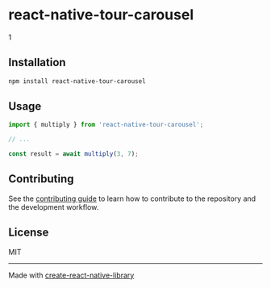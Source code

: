 # react-native-tour-carousel

1

## Installation

```sh
npm install react-native-tour-carousel
```

## Usage

```js
import { multiply } from 'react-native-tour-carousel';

// ...

const result = await multiply(3, 7);
```

## Contributing

See the [contributing guide](CONTRIBUTING.md) to learn how to contribute to the repository and the development workflow.

## License

MIT

---

Made with [create-react-native-library](https://github.com/callstack/react-native-builder-bob)
